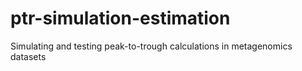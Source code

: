 # ptr-simulation-estimation
Simulating and testing peak-to-trough calculations in metagenomics datasets
